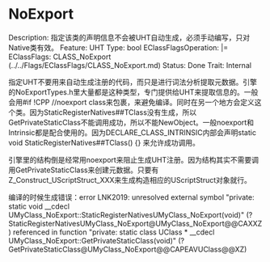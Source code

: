 # NoExport

Description: 指定该类的声明信息不会被UHT自动生成，必须手动编写，只对Native类有效。
Feature: UHT
Type: bool
EClassFlagsOperation: |=
EClassFlags: CLASS_NoExport (../../Flags/EClassFlags/CLASS_NoExport.md)
Status: Done
Trait: Internal

指定UHT不要用来自动生成注册的代码，而只是进行词法分析提取元数据。引擎的NoExportTypes.h里大量都是这种类型，专门提供给UHT来提取信息的。一般会用#if !CPP //noexport class来包裹，来避免编译。同时在另一个地方会定义这个类。因为StaticRegisterNatives##TClass没有生成，所以GetPrivateStaticClass不能调用成功，所以不能NewObject。一般noexport和Intrinsic都是配合使用的。因为DECLARE_CLASS_INTRINSIC内部会声明static void StaticRegisterNatives##TClass() {} 来允许成功调用。

引擎里的结构倒是经常用noexport来阻止生成UHT注册。因为结构其实不需要调用GetPrivateStaticClass来创建元数据。只要有Z_Construct_UScriptStruct_XXX来生成构造相应的UScriptStruct对象就行。

编译的时候生成错误：error LNK2019: unresolved external symbol "private: static void __cdecl UMyClass_NoExport::StaticRegisterNativesUMyClass_NoExport(void)" (?StaticRegisterNativesUMyClass_NoExport@UMyClass_NoExport@@CAXXZ) referenced in function "private: static class UClass * __cdecl UMyClass_NoExport::GetPrivateStaticClass(void)" (?GetPrivateStaticClass@UMyClass_NoExport@@CAPEAVUClass@@XZ)